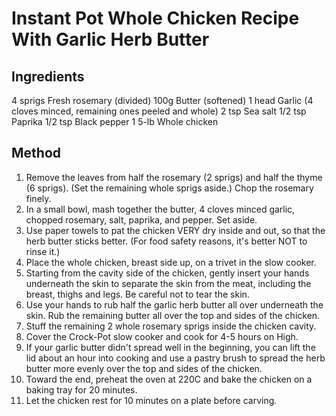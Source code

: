 # Instant Pot Whole Chicken Recipe With Garlic Herb Butter

## Ingredients

4 sprigs Fresh rosemary (divided)
100g Butter (softened)
1 head Garlic (4 cloves minced, remaining ones peeled and whole)
2 tsp Sea salt
1/2 tsp Paprika
1/2 tsp Black pepper
1 5-lb Whole chicken

## Method

1. Remove the leaves from half the rosemary (2 sprigs) and half the thyme (6 sprigs). (Set the remaining whole sprigs aside.) Chop the rosemary finely.
2. In a small bowl, mash together the butter, 4 cloves minced garlic, chopped rosemary, salt, paprika, and pepper. Set aside.
3. Use paper towels to pat the chicken VERY dry inside and out, so that the herb butter sticks better. (For food safety reasons, it's better NOT to rinse it.)
4. Place the whole chicken, breast side up, on a trivet in the slow cooker.
5. Starting from the cavity side of the chicken, gently insert your hands underneath the skin to separate the skin from the meat, including the breast, thighs and legs. Be careful not to tear the skin.
6. Use your hands to rub half the garlic herb butter all over underneath the skin. Rub the remaining butter all over the top and sides of the chicken.
7. Stuff the remaining 2 whole rosemary sprigs inside the chicken cavity.
8. Cover the Crock-Pot slow cooker and cook for 4-5 hours on High.
9. If your garlic butter didn't spread well in the beginning, you can lift the lid about an hour into cooking and use a pastry brush to spread the herb butter more evenly over the top and sides of the chicken.
10. Toward the end, preheat the oven at 220C and bake the chicken on a baking tray for 20 minutes.
11. Let the chicken rest for 10 minutes on a plate before carving.
